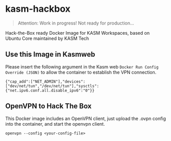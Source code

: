 # kasm-hackbox

> Attention: Work in progress! Not ready for production...

Hack-the-Box ready Docker Image for KASM Workspaces, based on Ubuntu Core maintained by KASM Tech

## Use this Image in Kasmweb

Please insert the following argument in the Kasm web `Docker Run Config Override (JSON)` to allow the container to establish the VPN connection.

```
{"cap_add":["NET_ADMIN"],"devices":["dev/net/tun","/dev/net/tun"],"sysctls":{"net.ipv6.conf.all.disable_ipv6":"0"}}

```

## OpenVPN to Hack The Box

This Docker image includes an OpenVPN client, just upload the .ovpn config into the container, and start the openvpn client.

```
openvpn --config <your-config-file>
```

